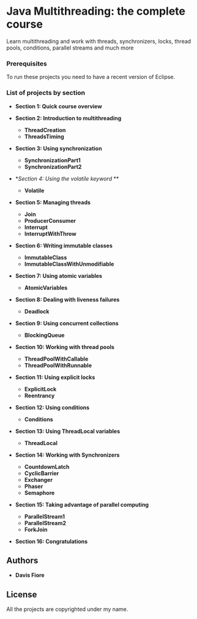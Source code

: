 # Java Multithreading: the complete course

Learn multithreading and work with threads, synchronizers, locks, thread pools, conditions, parallel streams and much more

### Prerequisites

To run these projects you need to have a recent version of Eclipse.

### List of projects by section


* **Section 1: Quick course overview**

* **Section 2: Introduction to multithreading**

     * **ThreadCreation**
     * **ThreadsTiming**

* **Section 3: Using synchronization**

     * **SynchronizationPart1**
     * **SynchronizationPart2**

* **Section 4: Using the volatile keyword* **

     * **Volatile**

* **Section 5: Managing threads**

     * **Join**
     * **ProducerConsumer**
     * **Interrupt**
     * **InterruptWithThrow**

* **Section 6: Writing immutable classes**

     * **ImmutableClass**
     * **ImmutableClassWithUnmodifiable**

* **Section 7: Using atomic variables**

     * **AtomicVariables**

* **Section 8: Dealing with liveness failures**

     * **Deadlock**

* **Section 9: Using concurrent collections**

     * **BlockingQueue**

* **Section 10: Working with thread pools**

     * **ThreadPoolWithCallable**
     * **ThreadPoolWithRunnable**

* **Section 11: Using explicit locks**

     * **ExplicitLock**
     * **Reentrancy**

* **Section 12: Using conditions**

     * **Conditions**

* **Section 13: Using ThreadLocal variables**

     * **ThreadLocal**

* **Section 14: Working with Synchronizers**

     * **CountdownLatch**
     * **CyclicBarrier**
     * **Exchanger**
     * **Phaser**
     * **Semaphore**

* **Section 15: Taking advantage of parallel computing**

     * **ParallelStream1**
     * **ParallelStream2**
     * **ForkJoin**

* **Section 16: Congratulations**


## Authors

* **Davis Fiore**

## License

All the projects are copyrighted under my name.
